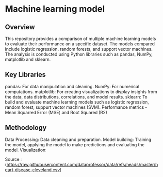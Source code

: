 # Machine learning model 

## Overview 
This repository provides a comparison of multiple machine learning models to evaluate their performance on a specific dataset. The models compared include logistic regression, random forests, and support vector machines. The analysis is conducted using Python libraries such as pandas, NumPy, matplotlib and sklearn.

## Key Libraries
pandas: For data manipulation and cleaning.
NumPy: For numerical computations.
matplotlib: For creating visualizations to display insights from the data, data distributions, correlations, and model results. 
sklearn: To build and evaluate machine learning models such as logistic regression, random forest, suppurt vector machines (SVM). Performance metrics - Mean Squarred Error (MSE) and Root Squared (R2)

## Methodology
Data Processing: Data cleaning and preparation.
Model building: Training the model, applying the model to make predictions and evaluating the model.
Visualization: 

Source : (https://raw.githubusercontent.com/dataprofessor/data/refs/heads/master/heart-disease-cleveland.csv)
